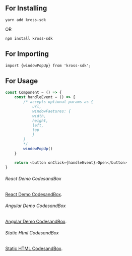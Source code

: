 ## For Installing

`yarn add kross-sdk`

OR

`npm install kross-sdk`

## For Importing

`import {windowPopUp} from 'kross-sdk';`

## For Usage

```js
const Component = () => {
    const handleEvent = () => {
        /* accepts optional params as {
            url,
            windowFaetures: {
            width,
            height,
            left,
            top
            }
        }
        */
        windowPopUp()
    }

    return <button onClick={handleEvent}>Open</button>
}
```

###### React Demo CodesandBox

[React Demo CodesandBox](https://codesandbox.io/s/kross-sdk-react-test-ij761l).

###### Angular Demo CodesandBox

[Angular Demo CodesandBox](https://codesandbox.io/s/kross-sdk-test-angular-tvvjne).

###### Static Html CodesandBox

[Static HTML CodesandBox](https://codesandbox.io/s/kross-static-html-test-ty72yj).
